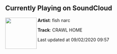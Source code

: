 ## Currently Playing on SoundCloud

[<img align="left" width="100" src="https://i1.sndcdn.com/artworks-DAMTfyk5ddVL-0-t50x50.jpg">](https://soundcloud.com/fish_narc/crawl-home?in=fish_narc/sets/wildfire-87541594)

**Artist**: fish narc 

**Track**: CRAWL HOME

Last updated at 09/02/2020 09:57
